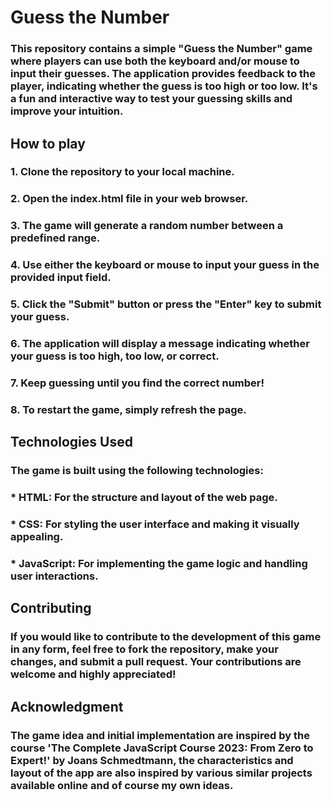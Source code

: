 # Guess the Number

### This repository contains a simple "Guess the Number" game where players can use both the keyboard and/or mouse to input their guesses. The application provides feedback to the player, indicating whether the guess is too high or too low. It's a fun and interactive way to test your guessing skills and improve your intuition.


## How to play

### 1. Clone the repository to your local machine.
### 2. Open the index.html file in your web browser.
### 3. The game will generate a random number between a predefined range.
### 4. Use either the keyboard or mouse to input your guess in the provided input field.
### 5. Click the "Submit" button or press the "Enter" key to submit your guess.
### 6. The application will display a message indicating whether your guess is too high, too low, or correct.
### 7. Keep guessing until you find the correct number!
### 8. To restart the game, simply refresh the page.


## Technologies Used

### The game is built using the following technologies:

### * HTML: For the structure and layout of the web page.
### * CSS: For styling the user interface and making it visually appealing.
### * JavaScript: For implementing the game logic and handling user interactions.


## Contributing

### If you would like to contribute to the development of this game in any form, feel free to fork the repository, make your changes, and submit a pull request. Your contributions are welcome and highly appreciated!


## Acknowledgment

### The game idea and initial implementation are inspired by the course 'The Complete JavaScript Course 2023: From Zero to Expert!' by Joans Schmedtmann, the characteristics and layout of the app are also inspired by various similar projects available online and of course my own ideas.
